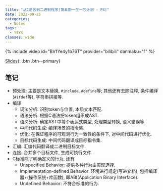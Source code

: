 ```yaml
---
title: "从C语言到二进制程序[第五期一生一芯计划 - P4]"
date: 2022-09-25
categories:
  - Notes
tags:
  - YSYX
classes: wide
---
```


{% include video id="BV1Ye4y1b76T" provider="bilibili" danmaku="1" %}

[Slides](https://ysyx.oscc.cc/slides/2205/04.html#/){: .btn .btn--primary}

## 笔记
- 预处理: 主要是文本替换, `#include`, `#define`等; 其他还有去除注释, 条件编译(`#ifdef`等), 字符串拼接等.
- 编译
  - 词法分析: 识别token与位置, 本质文本匹配.
  - 语法分析: 根据C语法把token组织成AST.
  - 语义分析: 确定AST中每个表达式类型, 处理类型转换, 语义错误等.
  - 中间代码生成: 编译场景的指令集.
  - 优化: 在保证程序的可观测行为一致性的条件下, 对中间代码进行优化.
  - 目标代码生成: 中间代码翻译成目标指令集.
- 汇编: 汇编代码翻译成二进制目标文件.
- 连接: 合并多个目标文件, 生成可执行文件.
- C标准除了明确定义的行为, 还有
  - Unspecified Behavior: 提供多种行为由实现选择.
  - Implementation-defined Behavior: 环境进行规定(写进文档), 包括编译器+(操作系统+库函数), 即ABI(Application Binary Interface).
  - Undefined Behavior: 不符合标准的行为.